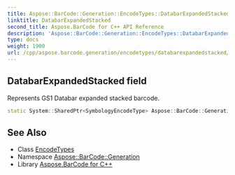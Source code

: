 ```yaml
---
title: Aspose::BarCode::Generation::EncodeTypes::DatabarExpandedStacked field
linktitle: DatabarExpandedStacked
second_title: Aspose.BarCode for C++ API Reference
description: 'Aspose::BarCode::Generation::EncodeTypes::DatabarExpandedStacked field. Represents GS1 Databar expanded stacked barcode in C++.'
type: docs
weight: 1900
url: /cpp/aspose.barcode.generation/encodetypes/databarexpandedstacked/
---
```

## DatabarExpandedStacked field


Represents GS1 Databar expanded stacked barcode.

```cpp
static System::SharedPtr<SymbologyEncodeType> Aspose::BarCode::Generation::EncodeTypes::DatabarExpandedStacked
```

## See Also

* Class [EncodeTypes](../)
* Namespace [Aspose::BarCode::Generation](../../)
* Library [Aspose.BarCode for C++](../../../)
